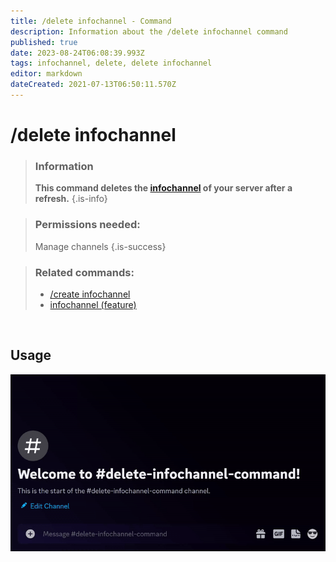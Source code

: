 ```yaml
---
title: /delete infochannel - Command
description: Information about the /delete infochannel command
published: true
date: 2023-08-24T06:08:39.993Z
tags: infochannel, delete, delete infochannel
editor: markdown
dateCreated: 2021-07-13T06:50:11.570Z
---
```


# /delete infochannel

>### Information
>**This command deletes the [infochannel](/en/features/infoChannel) of your server after a refresh.**
>{.is-info}

>### Permissions needed: 
>Manage channels
>{.is-success}

>### Related commands:
>-   [/create infochannel](/en/commands/create/infoChannel/)
>-   [infochannel (feature)](/en/features/infoChannel/)

<br>

## Usage

![](/new_delete_infochannel.gif)